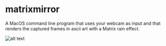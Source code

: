# matrixmirror
A MacOS command line program that uses your webcam as input and that renders the captured frames in ascii art with a Matrix rain effect. 

![alt text](matrixmirror.png)
